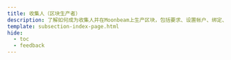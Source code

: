 ```yaml
---
title: 收集人（区块生产者）
description: 了解如何成为收集人并在Moonbeam上生产区块，包括要求、设置帐户、绑定、加入收集者池、常见问题解答等。
template: subsection-index-page.html
hide:
  - toc
  - feedback
---
```

